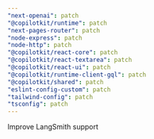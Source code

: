 ```yaml
---
"next-openai": patch
"@copilotkit/runtime": patch
"next-pages-router": patch
"node-express": patch
"node-http": patch
"@copilotkit/react-core": patch
"@copilotkit/react-textarea": patch
"@copilotkit/react-ui": patch
"@copilotkit/runtime-client-gql": patch
"@copilotkit/shared": patch
"eslint-config-custom": patch
"tailwind-config": patch
"tsconfig": patch
---
```


Improve LangSmith support
